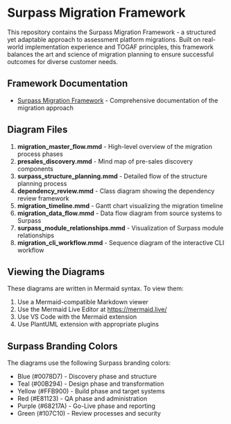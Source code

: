 # Surpass Migration Framework

This repository contains the Surpass Migration Framework - a structured yet adaptable approach to assessment platform migrations. Built on real-world implementation experience and TOGAF principles, this framework balances the art and science of migration planning to ensure successful outcomes for diverse customer needs.

## Framework Documentation

- [Surpass Migration Framework](surpass_migration_framework.md) - Comprehensive documentation of the migration approach

## Diagram Files

1. **migration_master_flow.mmd** - High-level overview of the migration process phases
2. **presales_discovery.mmd** - Mind map of pre-sales discovery components
3. **surpass_structure_planning.mmd** - Detailed flow of the structure planning process
4. **dependency_review.mmd** - Class diagram showing the dependency review framework
5. **migration_timeline.mmd** - Gantt chart visualizing the migration timeline
6. **migration_data_flow.mmd** - Data flow diagram from source systems to Surpass
7. **surpass_module_relationships.mmd** - Visualization of Surpass module relationships
8. **migration_cli_workflow.mmd** - Sequence diagram of the interactive CLI workflow

## Viewing the Diagrams

These diagrams are written in Mermaid syntax. To view them:

1. Use a Mermaid-compatible Markdown viewer
2. Use the Mermaid Live Editor at https://mermaid.live/
3. Use VS Code with the Mermaid extension
4. Use PlantUML extension with appropriate plugins

## Surpass Branding Colors

The diagrams use the following Surpass branding colors:
- Blue (#0078D7) - Discovery phase and structure
- Teal (#00B294) - Design phase and transformation
- Yellow (#FFB900) - Build phase and target systems
- Red (#E81123) - QA phase and administration
- Purple (#68217A) - Go-Live phase and reporting
- Green (#107C10) - Review processes and security